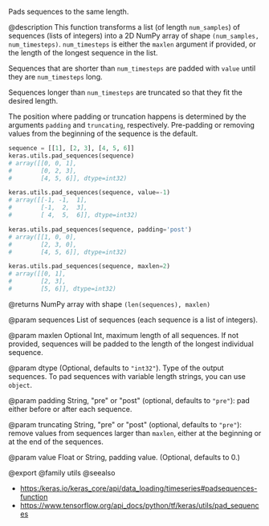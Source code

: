 Pads sequences to the same length.

@description
This function transforms a list (of length `num_samples`)
of sequences (lists of integers)
into a 2D NumPy array of shape `(num_samples, num_timesteps)`.
`num_timesteps` is either the `maxlen` argument if provided,
or the length of the longest sequence in the list.

Sequences that are shorter than `num_timesteps`
are padded with `value` until they are `num_timesteps` long.

Sequences longer than `num_timesteps` are truncated
so that they fit the desired length.

The position where padding or truncation happens is determined by
the arguments `padding` and `truncating`, respectively.
Pre-padding or removing values from the beginning of the sequence is the
default.

```python
sequence = [[1], [2, 3], [4, 5, 6]]
keras.utils.pad_sequences(sequence)
# array([[0, 0, 1],
#        [0, 2, 3],
#        [4, 5, 6]], dtype=int32)
```

```python
keras.utils.pad_sequences(sequence, value=-1)
# array([[-1, -1,  1],
#        [-1,  2,  3],
#        [ 4,  5,  6]], dtype=int32)
```

```python
keras.utils.pad_sequences(sequence, padding='post')
# array([[1, 0, 0],
#        [2, 3, 0],
#        [4, 5, 6]], dtype=int32)
```

```python
keras.utils.pad_sequences(sequence, maxlen=2)
# array([[0, 1],
#        [2, 3],
#        [5, 6]], dtype=int32)
```

@returns
    NumPy array with shape `(len(sequences), maxlen)`

@param sequences
List of sequences (each sequence is a list of integers).

@param maxlen
Optional Int, maximum length of all sequences. If not provided,
sequences will be padded to the length of the longest individual
sequence.

@param dtype
(Optional, defaults to `"int32"`). Type of the output sequences.
To pad sequences with variable length strings, you can use `object`.

@param padding
String, "pre" or "post" (optional, defaults to `"pre"`):
pad either before or after each sequence.

@param truncating
String, "pre" or "post" (optional, defaults to `"pre"`):
remove values from sequences larger than
`maxlen`, either at the beginning or at the end of the sequences.

@param value
Float or String, padding value. (Optional, defaults to 0.)

@export
@family utils
@seealso
+ <https:/keras.io/keras_core/api/data_loading/timeseries#padsequences-function>
+ <https://www.tensorflow.org/api_docs/python/tf/keras/utils/pad_sequences>

